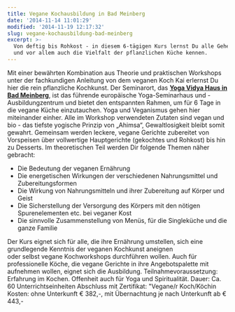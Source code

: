 ```yaml
---
title: Vegane Kochausbildung in Bad Meinberg
date: '2014-11-14 11:01:29'
modified: '2014-11-19 12:17:32'
slug: vegane-kochausbildung-bad-meinberg
excerpt: >-
  Von deftig bis Rohkost - in diesem 6-tägigen Kurs lernst Du alle Geheimnisse
  und vor allem auch die Vielfalt der pflanzlichen Küche kennen.
---
```


Mit einer bewährten Kombination aus Theorie und praktischen Workshops unter der fachkundigen Anleitung von dem veganen Koch Kai erlernst Du hier die rein pflanzliche Kochkunst. Der Seminarort, das [**Yoga Vidya Haus in Bad Meinberg**](https://www.veganblatt.com/yoga-vidya-bad-meinberg), ist das führende europäische Yoga-Seminarhaus und -Ausbildungzentrum und bietet den entspannten Rahmen, um für 6 Tage in die vegane Küche einzutauchen. Yoga und Veganismus gehen hier miteinander einher. Alle im Workshop verwendeten Zutaten sind vegan und bio - das tiefste yogische Prinzip von „Ahimsa“, Gewaltlosigkeit bleibt somit gewahrt. Gemeinsam werden leckere, vegane Gerichte zubereitet von Vorspeisen über vollwertige Hauptgerichte (gekochtes und Rohkost) bis hin zu Desserts. Im theoretischen Teil werden Dir folgende Themen näher gebracht:

*   Die Bedeutung der veganen Ernährung 
*   Die energetischen Wirkungen der verschiedenen Nahrungsmittel und Zubereitungsformen 
*   Die Wirkung von Nahrungsmitteln und ihrer Zubereitung auf Körper und Geist
*   Die Sicherstellung der Versorgung des Körpers mit den nötigen Spurenelementen etc. bei veganer Kost 
*   Die sinnvolle Zusammenstellung von Menüs, für die Singleküche und die ganze Familie 

Der Kurs eignet sich für alle, die ihre Ernährung umstellen, sich eine grundlegende Kenntnis der veganen Kochkunst aneignen oder selbst vegane Kochworkshops durchführen wollen. Auch für professionelle Köche, die vegane Gerichte in ihre Angebotspalette mit aufnehmen wollen, eignet sich die Ausbildung. Teilnahmevoraussetzung: Erfahrung im Kochen. Offenheit auch für Yoga und Spiritualität. Dauer: Ca. 60 Unterrichtseinheiten Abschluss mit Zertifikat: "Vegane/r Koch/Köchin  Kosten: ohne Unterkunft € 382,-, mit Übernachtung je nach Unterkunft ab € 443,-
